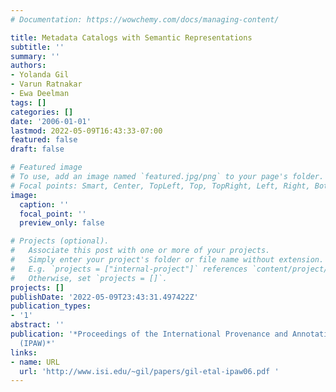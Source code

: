 ```yaml
---
# Documentation: https://wowchemy.com/docs/managing-content/

title: Metadata Catalogs with Semantic Representations
subtitle: ''
summary: ''
authors:
- Yolanda Gil
- Varun Ratnakar
- Ewa Deelman
tags: []
categories: []
date: '2006-01-01'
lastmod: 2022-05-09T16:43:33-07:00
featured: false
draft: false

# Featured image
# To use, add an image named `featured.jpg/png` to your page's folder.
# Focal points: Smart, Center, TopLeft, Top, TopRight, Left, Right, BottomLeft, Bottom, BottomRight.
image:
  caption: ''
  focal_point: ''
  preview_only: false

# Projects (optional).
#   Associate this post with one or more of your projects.
#   Simply enter your project's folder or file name without extension.
#   E.g. `projects = ["internal-project"]` references `content/project/deep-learning/index.md`.
#   Otherwise, set `projects = []`.
projects: []
publishDate: '2022-05-09T23:43:31.497422Z'
publication_types:
- '1'
abstract: ''
publication: '*Proceedings of the International Provenance and Annotation Workshop
  (IPAW)*'
links:
- name: URL
  url: 'http://www.isi.edu/~gil/papers/gil-etal-ipaw06.pdf '
---
```

